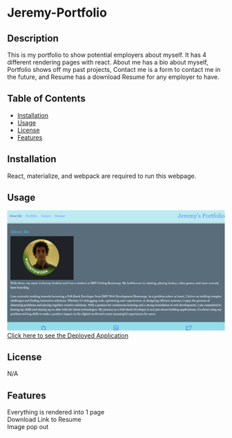# Jeremy-Portfolio

## Description

This is my portfolio to show potential employers about myself. It has 4 different rendering pages with react. About me has a bio about myself, Portfolio shows off my past projects, Contact me is a form to contact me in the future, and Resume has a download Resume for any employer to have.

## Table of Contents

- [Installation](#installation)
- [Usage](#usage)
- [License](#license)
- [Features](#features)

## Installation

React, materialize, and webpack are required to run this webpage.

## Usage

![alt text](/public/images/webpage.png)<br>
[Click here to see the Deployed Application](https://milywayz.github.io/Jeremy-Portfolio/)

## License

N/A

## Features

Everything is rendered into 1 page<br>
Download Link to Resume<br>
Image pop out
